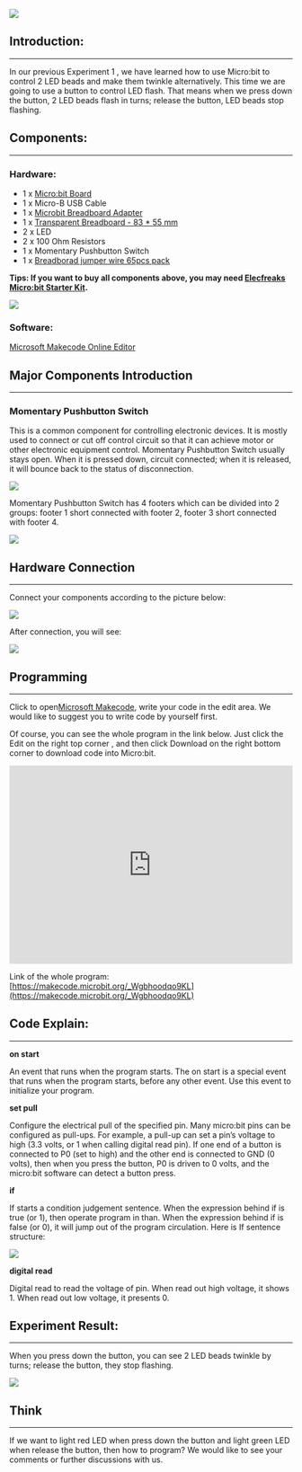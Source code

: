 ![](https://i.imgur.com/Me2E8uP.jpg)  

## Introduction:    
---  

In our previous Experiment 1 , we have learned how to use Micro:bit to control 2 LED beads and make them twinkle alternatively. This time we are going to use a button to control LED flash. That means when we press down the button, 2 LED beads flash in turns; release the button, LED beads stop flashing.  


## Components:    
---  

### Hardware:   

- 1 x [Micro:bit Board](http://www.elecfreaks.com/estore/bbc-micro-bit-board-for-coding-programming.html)   
- 1 x Micro-B USB Cable   
- 1 x [Microbit Breadboard Adapter](http://www.elecfreaks.com/estore/microbit-breadboard-adapter.html)  
- 1 x [Transparent Breadboard - 83 * 55 mm](http://www.elecfreaks.com/estore/transparent-breadboard-83-55-mm.html)  
- 2 x LED  
- 2 x 100 Ohm Resistors  
- 1 x Momentary Pushbutton Switch   
- 1 x [Breadborad jumper wire 65pcs pack](http://www.elecfreaks.com/estore/breadborad-jumper-wire-65pcs-pack.html)   

**Tips: If you want to buy all components above, you may need [Elecfreaks Micro:bit Starter Kit](http://www.elecfreaks.com/estore/elecfreaks-micro-bit-starter-kit-795.html).**   

![](https://i.imgur.com/W4tseua.jpg)  

### Software:  

[Microsoft Makecode Online Editor](https://makecode.microbit.org/)  


## Major Components Introduction     
---

### Momentary Pushbutton Switch    

This is a common component for controlling electronic devices. It is mostly used to connect or cut off control circuit so that it can achieve motor or other electronic equipment control.
Momentary Pushbutton Switch usually stays open. When it is pressed down, circuit connected; when it is released, it will bounce back to the status of disconnection.   

![](https://i.imgur.com/IO2KzaW.jpg)   

Momentary Pushbutton Switch has 4 footers which can be divided into 2 groups: footer 1 short connected with footer 2, footer 3 short connected with footer 4.   

![](https://i.imgur.com/OgWZfBQ.jpg)   


## Hardware Connection     
---

Connect your components according to the picture below:   

![](https://i.imgur.com/qXKoSN4.jpg) 

After connection, you will see:

![](https://i.imgur.com/uGLigLh.jpg)


## Programming     
---

Click to open[Microsoft Makecode](https://makecode.microbit.org/), write your code in the edit area. We would like to suggest you to write code by yourself first.

Of course, you can see the whole program in the link below. Just click the Edit on the right top corner , and then click Download on the right bottom corner to download code into Micro:bit.

<div style="position:relative;height:0;padding-bottom:70%;overflow:hidden;"><iframe style="position:absolute;top:0;left:0;width:100%;height:100%;" src="https://makecode.microbit.org/#pub:_Wgbhoodqo9KL" frameborder="0" sandbox="allow-popups allow-forms allow-scripts allow-same-origin"></iframe></div>

Link of the whole program: [https://makecode.microbit.org/_Wgbhoodqo9KL](https://makecode.microbit.org/_Wgbhoodqo9KL)


## Code Explain:     
---

**on start**

An event that runs when the program starts.
The on start is a special event that runs when the program starts, before any other event. Use this event to initialize your program.

**set pull**

Configure the electrical pull of the specified pin.
Many micro:bit pins can be configured as pull-ups. For example, a pull-up can set a pin’s voltage to high (3.3 volts, or 1 when calling digital read pin). If one end of a button is connected to P0 (set to high) and the other end is connected to GND (0 volts), then when you press the button, P0 is driven to 0 volts, and the micro:bit software can detect a button press.

**if**

If starts a condition judgement sentence. When the expression behind if is true (or 1), then operate program in than. When the expression behind if is false (or 0), it will jump out of the program circulation. Here is If sentence structure:

![](https://i.imgur.com/IrqTK6y.jpg)

**digital read**

Digital read to read the voltage of pin. When read out high voltage, it shows 1. When read out low voltage, it presents 0.


## Experiment Result:    
---

When you press down the button, you can see 2 LED beads twinkle by turns; release the button, they stop flashing.

![](https://i.imgur.com/7w5yp6z.gif)


## Think  
---

If we want to light red LED when press down the button and light green LED when release the button, then how to program? We would like to see your comments or further discussions with us. 


